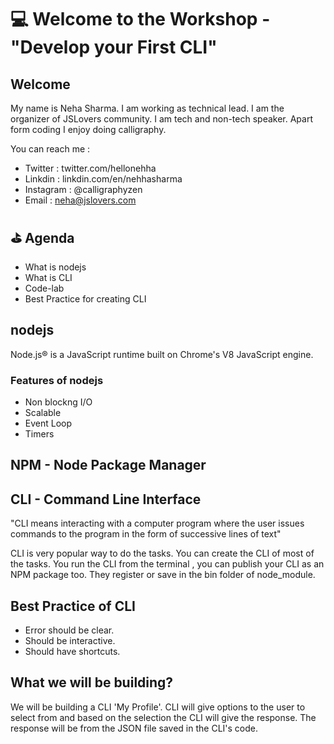 # :computer: Welcome to the Workshop - "Develop your First CLI"

## Welcome

My name is Neha Sharma. I am working as technical lead. I am the organizer of JSLovers community. I am tech and non-tech speaker. Apart form coding I enjoy doing calligraphy.

You can reach me :

- Twitter : twitter.com/hellonehha
- Linkdin : linkdin.com/en/nehhasharma
- Instagram : @calligraphyzen
- Email : neha@jslovers.com

## :golf: Agenda

- What is nodejs
- What is CLI
- Code-lab
- Best Practice for creating CLI

## nodejs

Node.js® is a JavaScript runtime built on Chrome's V8 JavaScript engine.

### Features of nodejs

- Non blockng I/O
- Scalable
- Event Loop
- Timers

## NPM - Node Package Manager

## CLI - Command Line Interface

"CLI means interacting with a computer program where the user issues commands to the program in the form of successive lines of text"

CLI is very popular way to do the tasks. You can create the CLI of most of the tasks. You run the CLI from the terminal , you can publish your CLI as an NPM package too. They register or save in the bin folder of node_module.

## Best Practice of CLI

- Error should be clear.
- Should be interactive.
- Should have shortcuts.

## What we will be building?

We will be building a CLI 'My Profile'. CLI will give options to the user to select from and based on the selection the CLI will give the response. The response will be from the JSON file saved in the CLI's code.
